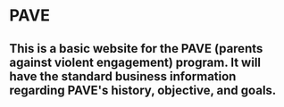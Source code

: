 # PAVE

## This is a basic website for the PAVE (parents against violent engagement) program. It will have the standard business information regarding PAVE's history, objective, and goals.
